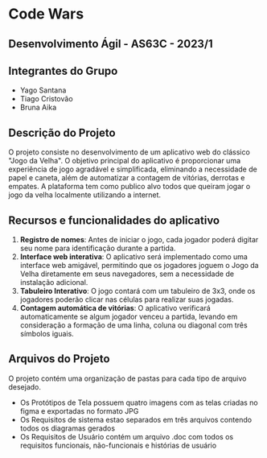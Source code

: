 <h1>Code Wars</h1>
<h2>Desenvolvimento Ágil - AS63C - 2023/1</h2>

<h2>Integrantes do Grupo</h2>

<ul>
  <li>Yago Santana</li>
  <li>Tiago Cristovão</li>
  <li>Bruna Aika</li>
 </ul>
 
 <h2>Descrição do Projeto</h2>
<p>
  O projeto consiste no desenvolvimento de um aplicativo web do clássico "Jogo da Velha". O objetivo principal do aplicativo é proporcionar uma experiência de jogo agradável e simplificada, eliminando a necessidade de papel e caneta, além de automatizar a contagem de vitórias, derrotas e empates. A plataforma tem como publico alvo todos que queiram jogar o jogo da velha localmente utilizando a internet.
</p>

<h2>Recursos e funcionalidades do aplicativo</h2>
  <ol>
    <li><strong>Registro de nomes</strong>: 
      Antes de iniciar o jogo, cada jogador poderá digitar seu nome para identificação durante a partida.</li>
  <li><strong>Interface web interativa</strong>: 
    O aplicativo será implementado como uma interface web amigável, permitindo que os jogadores joguem o Jogo da Velha diretamente em seus navegadores, sem a necessidade de instalação adicional.</li>
  <li><strong>Tabuleiro Interativo</strong>: 
    O jogo contará com um tabuleiro de 3x3, onde os jogadores poderão clicar nas células para realizar suas jogadas.</li>
  <li><strong>Contagem automática de vitórias</strong>: O aplicativo verificará automaticamente se algum jogador venceu a partida, levando em consideração a formação de uma linha, coluna ou diagonal com três símbolos iguais.</li>
  </ol>
  
  <h2>Arquivos do Projeto</h2>
    O projeto contém uma organização de pastas para cada tipo de arquivo desejado.
      <ul>
        <li>Os Protótipos de Tela possuem quatro imagens com as telas criadas no figma e exportadas no formato JPG</li>
        <li>Os Requisitos de sistema estao separados em três arquivos contendo todos os diagramas gerados</li>
        <li>Os Requisitos de Usuário contém um arquivo .doc com todos os requisitos funcionais, não-funcionais e histórias de usuário</h1>
      </ul>
    
  
 
 
 
